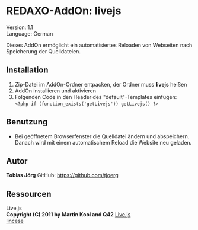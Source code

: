 REDAXO-AddOn: livejs
=======================

Version: 1.1  
Language: German

Dieses AddOn ermöglicht ein automatisiertes Reloaden von Webseiten nach Speicherung der Quelldateien.


Installation
------------

1. Zip-Datei im AddOn-Ordner entpacken, der Ordner muss **livejs** heißen
2. AddOn installieren und aktivieren
3. Folgenden Code in den Header des "default"-Templates einfügen:  
`<?php if (function_exists('getLivejs')) getLivejs() ?>`

Benutzung
---------

* Bei geöffnetem Browserfenster die Quelldatei ändern und abspeichern. Danach wird mit einem automatischem Reload die Website neu geladen.

Autor
------------

**Tobias Jörg** GitHub: https://github.com/tjoerg

Ressourcen
------------

Live.js  
**Copyright (C) 2011 by Martin Kool and Q42** [Live.js](http://www.livejs.com/ "Live.js")  
[lincese](http://www.livejs.com/license/ "lincese")
